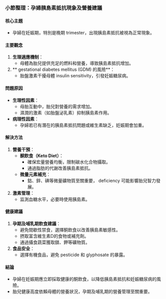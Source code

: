 ### 小節整理：孕婦胰島素抵抗現象及營養建議

#### 核心主題
- 孕婦在妊娠期，特別是晚期 trimester，出現胰島素抵抗被視為正常現象。

#### 主要觀念
1. **生理適應機制**：
   - 母體為胎兒提供充足的燃料和營養，導致胰島素抵抗增加。
2. ** gestational diabetes mellitus (GDM) 的風險**：
   - 胎盤激素干擾母體 insulin sensitivity，引發妊娠糖尿病。

#### 問題原因
- **生理性因素**：
  - 母胎互動中，胎兒對營養的需求增加。
  - 濕潤的激素（如胎盤泌乳素）抑制胰島素作用。
- **病理性因素**：
  - 孕婦若已有潛在的胰島素抵抗問題或維生素缺乏，妊娠期會加重。

#### 解決方法
1. **營養干預**：
   - **酮飲食（Keto Diet）**：
     - 確保宏量營養均衡，限制碳水化合物攝取。
     - 通過脂肪的代謝改善胰島素抵抗。
   - **微量元素補充**：
     - 鈷、鋅、碘等微量礦物質至關重要， deficiency 可能影響胎兒智力發展。
2. **激素管理**：
   - 监測血糖水平，必要時使用胰島素。

#### 健康建議
1. **孕期及哺乳期飲食建議**：
   - 避免間歇性禁食，選擇酮飲食以改善胰島素敏感性。
   - 摂取富含維生素D的食物或補充劑。
   - 通過攝食蔬菜獲取鎂、鉀等礦物質。
2. **食品安全**：
   - 選擇有機食品，避免 pesticide 和 glyphosate 的暴露。

#### 結論
- 孕婦在妊娠期應立即採取健康的酮飲食，以降低胰島素抵抗和妊娠糖尿病的風險。
- 胎兒健康高度依賴母體的營養狀況，孕期及哺乳期的營養管理至關重要。